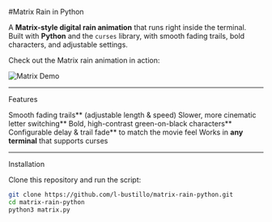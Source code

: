 #Matrix Rain in Python

A **Matrix-style digital rain animation** that runs right inside the terminal.  
Built with **Python** and the `curses` library, with smooth fading trails, bold characters, and adjustable settings.

Check out the Matrix rain animation in action:

![Matrix Demo](pythonmatrix.gif)

---

Features

Smooth fading trails** (adjustable length & speed)
Slower, more cinematic letter switching**
Bold, high-contrast green-on-black characters**
Configurable delay & trail fade** to match the movie feel
Works in **any terminal** that supports curses

---

Installation

Clone this repository and run the script:

```bash
git clone https://github.com/l-bustillo/matrix-rain-python.git
cd matrix-rain-python
python3 matrix.py
